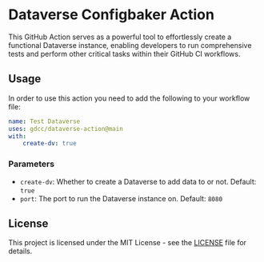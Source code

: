 # Dataverse Configbaker Action

This GitHub Action serves as a powerful tool to effortlessly create a functional Dataverse instance, enabling developers to run comprehensive tests and perform other critical tasks within their GitHub CI workflows.

## Usage

In order to use this action you need to add the following to your workflow file:

```yaml
name: Test Dataverse
uses: gdcc/dataverse-action@main
with:
    create-dv: true
```

### Parameters

* `create-dv`: Whether to create a Dataverse to add data to or not. Default: `true`
* `port`: The port to run the Dataverse instance on. Default: `8080`

## License

This project is licensed under the MIT License - see the [LICENSE](LICENSE) file for details.